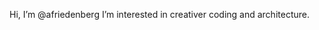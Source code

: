 Hi, I’m @afriedenberg
I’m interested in creativer coding and architecture.

<!---
afriedenberg/afriedenberg is a ✨ special ✨ repository because its `README.md` (this file) appears on your GitHub profile.
You can click the Preview link to take a look at your changes.
--->
